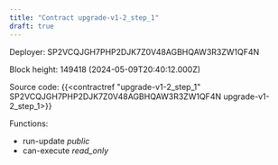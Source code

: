 ```yaml
---
title: "Contract upgrade-v1-2_step_1"
draft: true
---
```

Deployer: SP2VCQJGH7PHP2DJK7Z0V48AGBHQAW3R3ZW1QF4N


 



Block height: 149418 (2024-05-09T20:40:12.000Z)

Source code: {{<contractref "upgrade-v1-2_step_1" SP2VCQJGH7PHP2DJK7Z0V48AGBHQAW3R3ZW1QF4N upgrade-v1-2_step_1>}}

Functions:

* run-update _public_
* can-execute _read_only_
